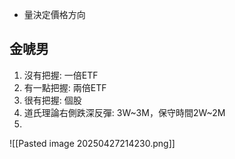 - 量決定價格方向

## 金唬男
1. 沒有把握: 一倍ETF
2. 有一點把握: 兩倍ETF
3. 很有把握: 個股
4. 道氏理論右側跌深反彈: 3W~3M，保守時間2W~2M
5. 
![[Pasted image 20250427214230.png]]